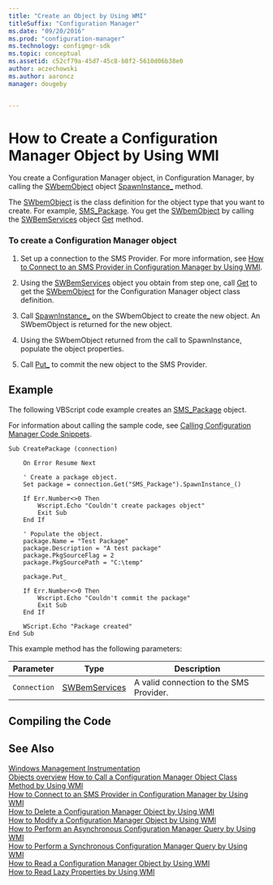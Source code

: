 ```yaml
---
title: "Create an Object by Using WMI"
titleSuffix: "Configuration Manager"
ms.date: "09/20/2016"
ms.prod: "configuration-manager"
ms.technology: configmgr-sdk
ms.topic: conceptual
ms.assetid: c52cf79a-45d7-45c8-b8f2-5610d06b38e0
author: aczechowski
ms.author: aaroncz
manager: dougeby


---
```

# How to Create a Configuration Manager Object by Using WMI
You create a Configuration Manager object, in Configuration Manager, by calling the [SWbemObject](/windows/win32/wmisdk/swbemobject) object [SpawnInstance_](/windows/win32/wmisdk/swbemobject-spawninstance-) method.  

 The [SWbemObject](/windows/win32/wmisdk/swbemobject) is the class definition for the object type that you want to create. For example, [SMS_Package](../../../develop/reference/core/servers/configure/sms_package-server-wmi-class.md). You get the [SWbemObject](/windows/win32/wmisdk/swbemobject) by calling the [SWBemServices](/windows/win32/wmisdk/swbemservices) object [Get](/windows/win32/wmisdk/swbemservices-get) method.  

### To create a Configuration Manager object  

1.  Set up a connection to the SMS Provider. For more information, see [How to Connect to an SMS Provider in Configuration Manager by Using WMI](../../../develop/core/understand/how-to-connect-to-an-sms-provider-in-configuration-manager-by-using-wmi.md).  

2.  Using the [SWBemServices](/windows/win32/wmisdk/swbemservices) object you obtain from step one, call [Get](/windows/win32/wmisdk/swbemservices-get) to get the [SWbemObject](/windows/win32/wmisdk/swbemobject) for the Configuration Manager object class definition.  

3.  Call [SpawnInstance_](/windows/win32/wmisdk/swbemobject-spawninstance-) on the SWbemObject to create the new object. An SWbemObject is returned for the new object.  

4.  Using the SWbemObject returned from the call to SpawnInstance, populate the object properties.  

5.  Call [Put_](/windows/win32/wmisdk/swbemobject-put-) to commit the new object to the SMS Provider.  

## Example  
 The following VBScript code example creates an [SMS_Package](../../../develop/reference/core/servers/configure/sms_package-server-wmi-class.md) object.  

 For information about calling the sample code, see [Calling Configuration Manager Code Snippets](../../../develop/core/understand/calling-code-snippets.md).  

```vbs  
Sub CreatePackage (connection)  

    On Error Resume Next  

    ' Create a package object.  
    Set package = connection.Get("SMS_Package").SpawnInstance_()  

    If Err.Number<>0 Then  
        Wscript.Echo "Couldn't create packages object"  
        Exit Sub  
    End If  

    ' Populate the object.  
    package.Name = "Test Package"  
    package.Description = "A test package"  
    package.PkgSourceFlag = 2  
    package.PkgSourcePath = "C:\temp"  

    package.Put_  

    If Err.Number<>0 Then  
        Wscript.Echo "Couldn't commit the package"  
        Exit Sub  
    End If  

    WScript.Echo "Package created"  
End Sub  
```  

 This example method has the following parameters:  

|Parameter|Type|Description|  
|---------------|----------|-----------------|  
|`Connection`|[SWBemServices](/windows/win32/wmisdk/swbemservices)|A valid connection to the SMS Provider.|  

## Compiling the Code  

## See Also  
 [Windows Management Instrumentation](/windows/win32/wmisdk/wmi-start-page)   
 [Objects overview](configuration-manager-objects-overview.md)
 [How to Call a Configuration Manager Object Class Method by Using WMI](../../../develop/core/understand/how-to-call-a-configuration-manager-object-class-method-by-using-wmi.md)   
 [How to Connect to an SMS Provider in Configuration Manager by Using WMI](../../../develop/core/understand/how-to-connect-to-an-sms-provider-in-configuration-manager-by-using-wmi.md)   
 [How to Delete a Configuration Manager Object by Using WMI](../../../develop/core/understand/how-to-delete-a-configuration-manager-object-by-using-wmi.md)   
 [How to Modify a Configuration Manager Object by Using WMI](../../../develop/core/understand/how-to-modify-a-configuration-manager-object-by-using-wmi.md)   
 [How to Perform an Asynchronous Configuration Manager Query by Using WMI](../../../develop/core/understand/how-to-perform-an-asynchronous-configuration-manager-query-by-using-wmi.md)   
 [How to Perform a Synchronous Configuration Manager Query by Using WMI](../../../develop/core/understand/how-to-perform-a-synchronous-configuration-manager-query-by-using-wmi.md)   
 [How to Read a Configuration Manager Object by Using WMI](../../../develop/core/understand/how-to-read-a-configuration-manager-object-by-using-wmi.md)   
 [How to Read Lazy Properties by Using WMI](../../../develop/core/understand/how-to-read-lazy-properties-by-using-wmi.md)